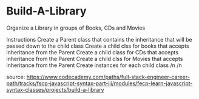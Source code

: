 # Build-A-Library


Organize a Library in groups of Books, CDs and Movies

Instructions
Create a Parent class that contains the inheritance that will be passed down to the child class
Create a child clss for books that accepts inheritance from the Parent
Create a child class for CDs that accepts inheritance from the Parent
Create a child clss for Movies that accepts inheritance from the Parent
Create instances for each child class
/n
/n









source: https://www.codecademy.com/paths/full-stack-engineer-career-path/tracks/fscp-javascript-syntax-part-iii/modules/fecp-learn-javascript-syntax-classes/projects/build-a-library

